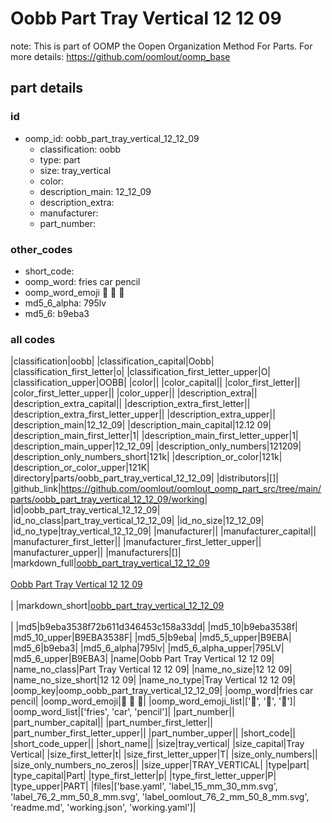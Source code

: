 # Oobb Part Tray Vertical 12 12 09  

note: This is part of OOMP the Oopen Organization Method For Parts. For more details: https://github.com/oomlout/oomp_base

##  part details





### id
* oomp_id: oobb_part_tray_vertical_12_12_09
  * classification: oobb
  * type: part
  * size: tray_vertical
  * color: 
  * description_main: 12_12_09
  * description_extra: 
  * manufacturer: 
  * part_number: 

### other_codes
* short_code: 
* oomp_word: fries car pencil
* oomp_word_emoji :fries: :car: :pencil:
* md5_6_alpha: 795lv
* md5_6: b9eba3

### all codes 
|classification|oobb|
|classification_capital|Oobb|
|classification_first_letter|o|
|classification_first_letter_upper|O|
|classification_upper|OOBB|
|color||
|color_capital||
|color_first_letter||
|color_first_letter_upper||
|color_upper||
|description_extra||
|description_extra_capital||
|description_extra_first_letter||
|description_extra_first_letter_upper||
|description_extra_upper||
|description_main|12_12_09|
|description_main_capital|12.12 09|
|description_main_first_letter|1|
|description_main_first_letter_upper|1|
|description_main_upper|12_12_09|
|description_only_numbers|121209|
|description_only_numbers_short|121k|
|description_or_color|121k|
|description_or_color_upper|121K|
|directory|parts/oobb_part_tray_vertical_12_12_09|
|distributors|[]|
|github_link|https://github.com/oomlout/oomlout_oomp_part_src/tree/main/parts/oobb_part_tray_vertical_12_12_09/working|
|id|oobb_part_tray_vertical_12_12_09|
|id_no_class|part_tray_vertical_12_12_09|
|id_no_size|12_12_09|
|id_no_type|tray_vertical_12_12_09|
|manufacturer||
|manufacturer_capital||
|manufacturer_first_letter||
|manufacturer_first_letter_upper||
|manufacturer_upper||
|manufacturers|[]|
|markdown_full|[oobb_part_tray_vertical_12_12_09](https://github.com/oomlout/oomlout_oomp_part_src/tree/main/parts/oobb_part_tray_vertical_12_12_09/working)<br>[](https://github.com/oomlout/oomlout_oomp_part_src/tree/main/parts/oobb_part_tray_vertical_12_12_09/working)<br>[Oobb Part Tray Vertical 12 12 09](https://github.com/oomlout/oomlout_oomp_part_src/tree/main/parts/oobb_part_tray_vertical_12_12_09/working)<br><br>|
|markdown_short|[oobb_part_tray_vertical_12_12_09](https://github.com/oomlout/oomlout_oomp_part_src/tree/main/parts/oobb_part_tray_vertical_12_12_09/working)<br><br>|
|md5|b9eba3538f72b611d346453c158a33dd|
|md5_10|b9eba3538f|
|md5_10_upper|B9EBA3538F|
|md5_5|b9eba|
|md5_5_upper|B9EBA|
|md5_6|b9eba3|
|md5_6_alpha|795lv|
|md5_6_alpha_upper|795LV|
|md5_6_upper|B9EBA3|
|name|Oobb Part Tray Vertical 12 12 09|
|name_no_class|Part Tray Vertical 12 12 09|
|name_no_size|12 12 09|
|name_no_size_short|12 12 09|
|name_no_type|Tray Vertical 12 12 09|
|oomp_key|oomp_oobb_part_tray_vertical_12_12_09|
|oomp_word|fries car pencil|
|oomp_word_emoji|:fries: :car: :pencil:|
|oomp_word_emoji_list|[':fries:', ':car:', ':pencil:']|
|oomp_word_list|['fries', 'car', 'pencil']|
|part_number||
|part_number_capital||
|part_number_first_letter||
|part_number_first_letter_upper||
|part_number_upper||
|short_code||
|short_code_upper||
|short_name||
|size|tray_vertical|
|size_capital|Tray Vertical|
|size_first_letter|t|
|size_first_letter_upper|T|
|size_only_numbers||
|size_only_numbers_no_zeros||
|size_upper|TRAY_VERTICAL|
|type|part|
|type_capital|Part|
|type_first_letter|p|
|type_first_letter_upper|P|
|type_upper|PART|
|files|['base.yaml', 'label_15_mm_30_mm.svg', 'label_76_2_mm_50_8_mm.svg', 'label_oomlout_76_2_mm_50_8_mm.svg', 'readme.md', 'working.json', 'working.yaml']|
